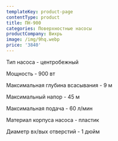 ```yaml
---
templateKey: product-page
contentType: product
title: ПН-900
categories: Поверхностные насосы
productCompany: Вихрь
image: /img/9hq.webp
price: '3840'
---
```

Тип насоса - центробежный

Мощность - 900 вт

Максимальная глубина всасывания - 9 м

Максимальный напор - 45 м

Максимальная подача - 60 л/мин

Материал корпуса насоса - пластик

Диаметр вх/вых отверстий - 1 дюйм
